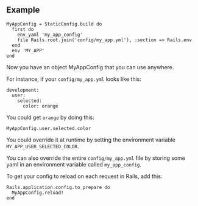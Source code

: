 Example
-------

    MyAppConfig = StaticConfig.build do
      first do
        env_yaml 'my_app_config'
        file Rails.root.join('config/my_app.yml'), :section => Rails.env
      end
      env 'MY_APP'
    end

Now you have an object MyAppConfig that you can use anywhere.

For instance, if your `config/my_app.yml` looks like this:

    development:
      user:
        selected:
          color: orange

You could get `orange` by doing this:

    MyAppConfig.user.selected.color

You could override it at runtime by setting the environment variable
`MY_APP_USER_SELECTED_COLOR`.

You can also override the entire `config/my_app.yml` file by storing
some yaml in an environment variable called `my_app_config`.

To get your config to reload on each request in Rails, add this:

    Rails.application.config.to_prepare do
      MyAppConfig.reload!
    end
